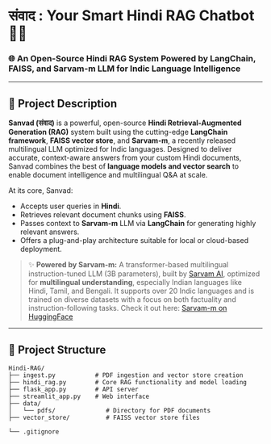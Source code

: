 # संवाद : Your Smart Hindi RAG Chatbot 🤖💬

### 🌐 An Open-Source Hindi RAG System Powered by LangChain, FAISS, and Sarvam-m LLM for Indic Language Intelligence

---

## 📘 Project Description

**Sanvad (संवाद)** is a powerful, open-source **Hindi Retrieval-Augmented Generation (RAG)** system built using the cutting-edge **LangChain framework**, **FAISS vector store**, and **Sarvam-m**, a recently released multilingual LLM optimized for Indic languages. Designed to deliver accurate, context-aware answers from your custom Hindi documents, Sanvad combines the best of **language models and vector search** to enable document intelligence and multilingual Q&A at scale.

At its core, Sanvad:

- Accepts user queries in **Hindi**.
- Retrieves relevant document chunks using **FAISS**.
- Passes context to **Sarvam-m** LLM via **LangChain** for generating highly relevant answers.
- Offers a plug-and-play architecture suitable for local or cloud-based deployment.

> ✨ **Powered by Sarvam-m:** A transformer-based multilingual instruction-tuned LLM (3B parameters), built by [Sarvam AI](https://sarvam.ai), optimized for **multilingual understanding**, especially Indian languages like Hindi, Tamil, and Bengali. It supports over 20 Indic languages and is trained on diverse datasets with a focus on both factuality and instruction-following tasks. Check it out here: [Sarvam-m on HuggingFace](https://huggingface.co/sarvamai/sarvam-m)

---

## 📁 Project Structure

```
Hindi-RAG/
├── ingest.py           # PDF ingestion and vector store creation
├── hindi_rag.py        # Core RAG functionality and model loading
├── flask_app.py        # API server
├── streamlit_app.py    # Web interface
├── data/
│   └── pdfs/              # Directory for PDF documents
├── vector_store/          # FAISS vector store files

└── .gitignore

```

